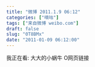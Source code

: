 ```yaml
---
title: "微博 2011.1.9 06:12"
categories: ["嘀咕"]
tags: ["来自微博 weibo.com"]
draft: false
slug: "0T8BMx"
date: "2011-01-09 06:12:00"
---
```


<p>我正在看: 大大的小蜗牛 O网页链接 ​​​​</p>
